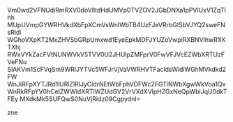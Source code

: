 Vm0wd2VFNUdiRmRXV0doVlltdHdUMVp0TVZOV2JGbDNXa1pPVlUxV1ZqTlhh
MUpUVmpGYWRHVkdXbFpXCmVsWnlWbTB4UzFJeVRrbGlSbVJYQ2sweFNsRldi
WGhoVXpKT2MxZHVSbGRpUmxwd1EyeEpkMDFJYUZoVwpiRXBNVlhwR1lXTXhj
RWxVYkZacFVtNUNWVkV5TVV0U2JHUlpZMFprV0FwVFJVcEZWbXRTUzFVeFNu
SlAKVm1ScFVqSm9WRlJYTVc5WFJrVjVaVWRHVTFacldsWldiWGhMVkdkd2FW
WnJiRFpXYTJRd1lURlZlRlJyCldrNEtWbFphVDFWc2FGTlNWbXgwWkVoa1Qx
WnRkRFpYV0hCelZWWldXRTlWZUdGV2VrVXdXVlpHZGxNeQpWblJqU0dkTFEy
MXdkMk5SUFQwS0NuVjRidz09CgpydnI=

zne